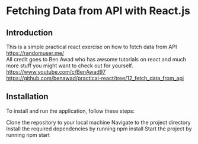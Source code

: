 # Fetching Data from API with React.js

## Introduction
This is a simple practical react exercise on how to fetch data from API https://randomuser.me/  \
All credit goes to Ben Awad who has awsome tutorials on react and much more stuff you might want to check out for yourself. \
https://www.youtube.com/c/BenAwad97 \
https://github.com/benawad/practical-react/tree/12_fetch_data_from_api

## Installation
To install and run the application, follow these steps:

Clone the repository to your local machine
Navigate to the project directory
Install the required dependencies by running npm install
Start the project by running npm start 
